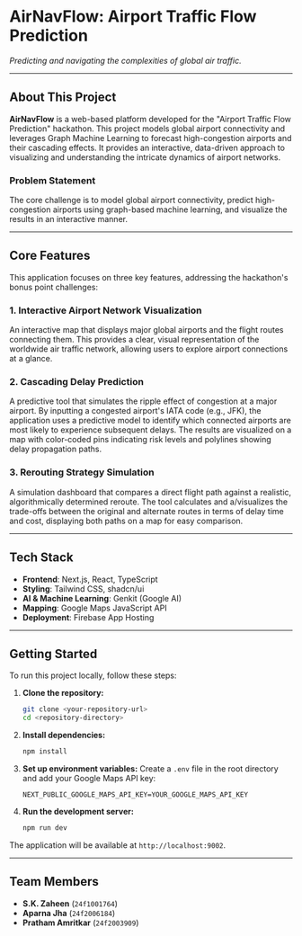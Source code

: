 # AirNavFlow: Airport Traffic Flow Prediction

*Predicting and navigating the complexities of global air traffic.*

---

## About This Project

**AirNavFlow** is a web-based platform developed for the "Airport Traffic Flow Prediction" hackathon. This project models global airport connectivity and leverages Graph Machine Learning to forecast high-congestion airports and their cascading effects. It provides an interactive, data-driven approach to visualizing and understanding the intricate dynamics of airport networks.

### Problem Statement
The core challenge is to model global airport connectivity, predict high-congestion airports using graph-based machine learning, and visualize the results in an interactive manner.

---

## Core Features

This application focuses on three key features, addressing the hackathon's bonus point challenges:

### 1. Interactive Airport Network Visualization
An interactive map that displays major global airports and the flight routes connecting them. This provides a clear, visual representation of the worldwide air traffic network, allowing users to explore airport connections at a glance.

### 2. Cascading Delay Prediction
A predictive tool that simulates the ripple effect of congestion at a major airport. By inputting a congested airport's IATA code (e.g., JFK), the application uses a predictive model to identify which connected airports are most likely to experience subsequent delays. The results are visualized on a map with color-coded pins indicating risk levels and polylines showing delay propagation paths.

### 3. Rerouting Strategy Simulation
A simulation dashboard that compares a direct flight path against a realistic, algorithmically determined reroute. The tool calculates and a/visualizes the trade-offs between the original and alternate routes in terms of delay time and cost, displaying both paths on a map for easy comparison.

---

## Tech Stack

- **Frontend**: Next.js, React, TypeScript
- **Styling**: Tailwind CSS, shadcn/ui
- **AI & Machine Learning**: Genkit (Google AI)
- **Mapping**: Google Maps JavaScript API
- **Deployment**: Firebase App Hosting

---

## Getting Started

To run this project locally, follow these steps:

1.  **Clone the repository:**
    ```bash
    git clone <your-repository-url>
    cd <repository-directory>
    ```

2.  **Install dependencies:**
    ```bash
    npm install
    ```

3.  **Set up environment variables:**
    Create a `.env` file in the root directory and add your Google Maps API key:
    ```
    NEXT_PUBLIC_GOOGLE_MAPS_API_KEY=YOUR_GOOGLE_MAPS_API_KEY
    ```

4.  **Run the development server:**
    ```bash
    npm run dev
    ```

The application will be available at `http://localhost:9002`.

---

## Team Members

- **S.K. Zaheen** (`24f1001764`)
- **Aparna Jha** (`24f2006184`)
- **Pratham Amritkar** (`24f2003909`)
